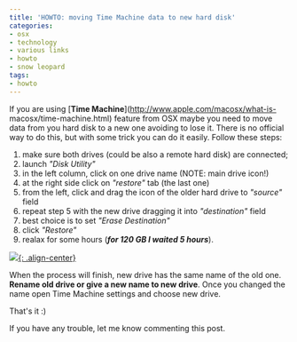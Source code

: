 ```yaml
---
title: 'HOWTO: moving Time Machine data to new hard disk'
categories:
- osx
- technology
- various links
- howto
- snow leopard
tags:
- howto
---
```

If you are using [**Time Machine**](http://www.apple.com/macosx/what-is-
macosx/time-machine.html) feature from OSX maybe you need to move data from
you hard disk to a new one avoiding to lose it. There is no official way to do
this, but with some trick you can do it easily. Follow these steps:

  1. make sure both drives (could be also a remote hard disk) are connected;
  2. launch _"Disk Utility"_
  3. in the left column, click on one drive name (NOTE: main drive icon!)
  4. at the right side click on _"restore"_ tab (the last one)
  5. from the left, click and drag the icon of the older hard drive to _"source"_ field
  6. repeat step 5 with the new drive dragging it into _"destination"_ field
  7. best choice is to set _"Erase Destination"_
  8. click _"Restore"_
  9. realax for some hours (**_for 120 GB I waited 5 hours_**).
  

[![]({{site.url}}/images/TMrestore.png){: .align-center}]({{site.url}}/images/TMrestore.png)

  
When the process will finish, new drive has the same name of the old one.
**Rename old drive or give a new name to new drive**. Once you changed the
name open Time Machine settings and choose new drive.

That's it :)

If you have any trouble, let me know commenting this post.

